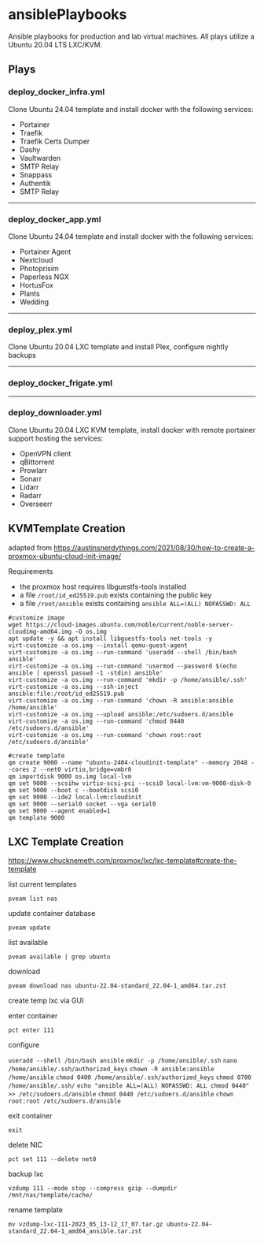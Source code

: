 # ansiblePlaybooks

Ansible playbooks for production and lab virtual machines. All plays utilize a Ubuntu 20.04 LTS LXC/KVM.

## Plays

### deploy_docker_infra.yml

Clone Ubuntu 24.04 template and install docker with the following services:

* Portainer
* Traefik
* Traefik Certs Dumper
* Dashy
* Vaultwarden
* SMTP Relay
* Snappass
* Authentik
* SMTP Relay

---

### deploy_docker_app.yml

Clone Ubuntu 24.04 template and install docker with the following services:

* Portainer Agent
* Nextcloud
* Photoprisim
* Paperless NGX
* HortusFox
* Plants
* Wedding


---

### deploy_plex.yml

Clone Ubuntu 20.04 LXC template and install Plex, configure nightly backups

---

### deploy_docker_frigate.yml

---

### deploy_downloader.yml

Clone Ubuntu 20.04 LXC KVM template, install docker with remote portainer support hosting the services:

- OpenVPN client
- qBittorrent
- Prowlarr
- Sonarr
- Lidarr
- Radarr
- Overseerr

## KVMTemplate Creation

adapted from https://austinsnerdythings.com/2021/08/30/how-to-create-a-proxmox-ubuntu-cloud-init-image/

Requirements

- the proxmox host requires libguestfs-tools installed
- a file `/root/id_ed25519.pub` exists containing the public key
- a file `/root/ansible` exists containing `ansible ALL=(ALL) NOPASSWD: ALL`

```console
#customize image
wget https://cloud-images.ubuntu.com/noble/current/noble-server-cloudimg-amd64.img -O os.img
apt update -y && apt install libguestfs-tools net-tools -y
virt-customize -a os.img --install qemu-guest-agent
virt-customize -a os.img --run-command 'useradd --shell /bin/bash ansible'
virt-customize -a os.img --run-command 'usermod --password $(echo ansible | openssl passwd -1 -stdin) ansible'
virt-customize -a os.img --run-command 'mkdir -p /home/ansible/.ssh'
virt-customize -a os.img --ssh-inject ansible:file:/root/id_ed25519.pub
virt-customize -a os.img --run-command 'chown -R ansible:ansible /home/ansible'
virt-customize -a os.img --upload ansible:/etc/sudoers.d/ansible
virt-customize -a os.img --run-command 'chmod 0440 /etc/sudoers.d/ansible'
virt-customize -a os.img --run-command 'chown root:root /etc/sudoers.d/ansible'

#create template
qm create 9000 --name "ubuntu-2404-cloudinit-template" --memory 2048 --cores 2 --net0 virtio,bridge=vmbr0
qm importdisk 9000 os.img local-lvm
qm set 9000 --scsihw virtio-scsi-pci --scsi0 local-lvm:vm-9000-disk-0
qm set 9000 --boot c --bootdisk scsi0
qm set 9000 --ide2 local-lvm:cloudinit
qm set 9000 --serial0 socket --vga serial0
qm set 9000 --agent enabled=1
qm template 9000
```

## LXC Template Creation

https://www.chucknemeth.com/proxmox/lxc/lxc-template#create-the-template

list current templates 

`pveam list nas`

update container database 

`pveam update`

list available 

`pveam available | grep ubuntu`

download 

`pveam download nas ubuntu-22.04-standard_22.04-1_amd64.tar.zst`

create temp lxc via GUI

enter container

 `pct enter 111`

configure

`useradd --shell /bin/bash ansible`
`mkdir -p /home/ansible/.ssh`
`nano /home/ansible/.ssh/authorized_keys`
`chown -R ansible:ansible /home/ansible`
`chmod 0400 /home/ansible/.ssh/authorized_keys`
`chmod 0700 /home/ansible/.ssh/`
`echo "ansible ALL=(ALL) NOPASSWD: ALL chmod 0440" >> /etc/sudoers.d/ansible` 
`chmod 0440 /etc/sudoers.d/ansible`
`chown root:root /etc/sudoers.d/ansible`

exit container 

`exit`

delete NIC 

`pct set 111 --delete net0`

backup lxc 

`vzdump 111 --mode stop --compress gzip --dumpdir /mnt/nas/template/cache/`


rename template 

`mv vzdump-lxc-111-2023_05_13-12_17_07.tar.gz ubuntu-22.04-standard_22.04-1_amd64_ansible.tar.zst`

